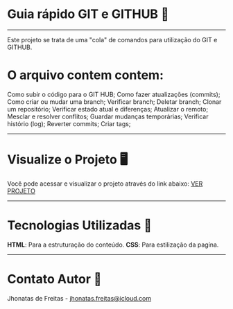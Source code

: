 # Guia rápido GIT e GITHUB 🧮
---
Este projeto se trata de uma "cola" de comandos para utilização do GIT e GITHUB.

# O arquivo contem contem:

Como subir o código para o GIT HUB;
Como fazer atualizações (commits);
Como criar ou mudar uma branch;
Verificar branch;
Deletar branch;
Clonar um repositório;
Verificar estado atual e diferenças;
Atualizar o remoto;
Mesclar e resolver conflitos;
Guardar mudanças temporárias;
Verificar histório (log);
Reverter commits;
Criar tags;

---
# Visualize o Projeto 🖥️

Você pode acessar e visualizar o projeto através do link abaixo: [VER PROJETO](http://127.0.0.1:5500/HTML/guia-rapido-git.html.html)

---
# Tecnologias Utilizadas 🚀

**HTML**: Para a estruturação do conteúdo.
**CSS**: Para estilização da pagína.

---
# Contato Autor 📧
Jhonatas de Freitas - [jhonatas.freitas@icloud.com](mailto:jhonatas.freitas@icloud.com)